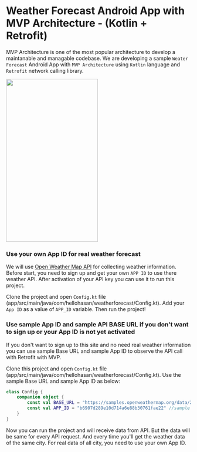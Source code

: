 # Weather Forecast Android App with MVP Architecture - (Kotlin + Retrofit)

MVP Architecture is one of the most popular architecture to develop a maintanable and managable codebase. We are developing a sample `Weater Forecast` Android App with `MVP Architecture` using `Kotlin` language and `Retrofit` network calling library.

<img src="https://raw.githubusercontent.com/hasancse91/weather-app-android-mvp-architecture/master/data/screenshot_1.png" width="250" height="444" />

### Use your own App ID for real weather forecast
We will use [Open Weather Map API](https://openweathermap.org/api) for collecting weather information. Before start, you need to sign up and get your own `APP ID` to use there weather API. After activation of your API key you can use it to run this project.

Clone the project and open `Config.kt` file (app/src/main/java/com/hellohasan/weatherforecast/Config.kt). Add your `App ID` as a value of `APP_ID` variable. Then run the project!

### Use sample App ID and sample API BASE URL if you don't want to sign up or your App ID is not yet activated

If you don't want to sign up to this site and no need real weather information you can use sample Base URL and sample App ID to observe the API call with Retrofit with MVP.

Clone this project and open `Config.kt` file (app/src/main/java/com/hellohasan/weatherforecast/Config.kt). Use the sample Base URL and sample App ID as below:

```kotlin
class Config {
    companion object {
        const val BASE_URL = "https://samples.openweathermap.org/data/2.5/" //sample base url
        const val APP_ID = "b6907d289e10d714a6e88b30761fae22" //sample App ID
    }
}
```
Now you can run the project and will receive data from API. But the data will be same for every API request. And every time you'll get the weather data of the same city. For real data of all city, you need to use your own App ID.
